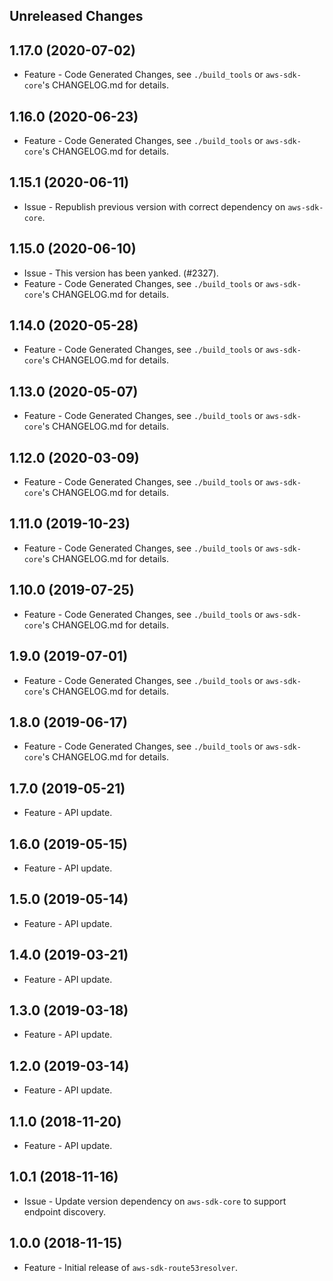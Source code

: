 Unreleased Changes
------------------

1.17.0 (2020-07-02)
------------------

* Feature - Code Generated Changes, see `./build_tools` or `aws-sdk-core`'s CHANGELOG.md for details.

1.16.0 (2020-06-23)
------------------

* Feature - Code Generated Changes, see `./build_tools` or `aws-sdk-core`'s CHANGELOG.md for details.

1.15.1 (2020-06-11)
------------------

* Issue - Republish previous version with correct dependency on `aws-sdk-core`.

1.15.0 (2020-06-10)
------------------

* Issue - This version has been yanked. (#2327).
* Feature - Code Generated Changes, see `./build_tools` or `aws-sdk-core`'s CHANGELOG.md for details.

1.14.0 (2020-05-28)
------------------

* Feature - Code Generated Changes, see `./build_tools` or `aws-sdk-core`'s CHANGELOG.md for details.

1.13.0 (2020-05-07)
------------------

* Feature - Code Generated Changes, see `./build_tools` or `aws-sdk-core`'s CHANGELOG.md for details.

1.12.0 (2020-03-09)
------------------

* Feature - Code Generated Changes, see `./build_tools` or `aws-sdk-core`'s CHANGELOG.md for details.

1.11.0 (2019-10-23)
------------------

* Feature - Code Generated Changes, see `./build_tools` or `aws-sdk-core`'s CHANGELOG.md for details.

1.10.0 (2019-07-25)
------------------

* Feature - Code Generated Changes, see `./build_tools` or `aws-sdk-core`'s CHANGELOG.md for details.

1.9.0 (2019-07-01)
------------------

* Feature - Code Generated Changes, see `./build_tools` or `aws-sdk-core`'s CHANGELOG.md for details.

1.8.0 (2019-06-17)
------------------

* Feature - Code Generated Changes, see `./build_tools` or `aws-sdk-core`'s CHANGELOG.md for details.

1.7.0 (2019-05-21)
------------------

* Feature - API update.

1.6.0 (2019-05-15)
------------------

* Feature - API update.

1.5.0 (2019-05-14)
------------------

* Feature - API update.

1.4.0 (2019-03-21)
------------------

* Feature - API update.

1.3.0 (2019-03-18)
------------------

* Feature - API update.

1.2.0 (2019-03-14)
------------------

* Feature - API update.

1.1.0 (2018-11-20)
------------------

* Feature - API update.

1.0.1 (2018-11-16)
------------------

* Issue - Update version dependency on `aws-sdk-core` to support endpoint discovery.

1.0.0 (2018-11-15)
------------------

* Feature - Initial release of `aws-sdk-route53resolver`.